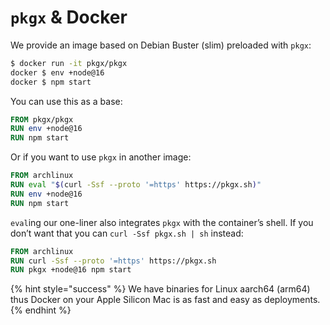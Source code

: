 # `pkgx` & Docker

We provide an image based on Debian Buster (slim) preloaded with `pkgx`:

```sh
$ docker run -it pkgx/pkgx
docker $ env +node@16
docker $ npm start
```

You can use this as a base:

```Dockerfile
FROM pkgx/pkgx
RUN env +node@16
RUN npm start
```

Or if you want to use `pkgx` in another image:

```Dockerfile
FROM archlinux
RUN eval "$(curl -Ssf --proto '=https' https://pkgx.sh)"
RUN env +node@16
RUN npm start
```

`eval`ing our one-liner also integrates `pkgx` with the container’s shell.
If you don’t want that you can `curl -Ssf pkgx.sh | sh` instead:

```Dockerfile
FROM archlinux
RUN curl -Ssf --proto '=https' https://pkgx.sh
RUN pkgx +node@16 npm start
```


{% hint style="success" %}
We have binaries for Linux aarch64 (arm64) thus Docker on your Apple Silicon
Mac is as fast and easy as deployments.
{% endhint %}

